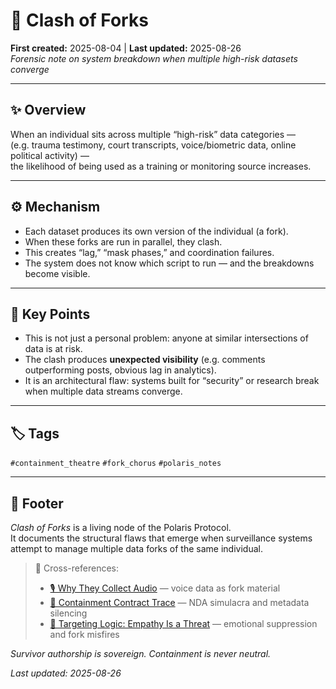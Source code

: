 # 🎻 Clash of Forks  
**First created:** 2025-08-04 | **Last updated:** 2025-08-26  
*Forensic note on system breakdown when multiple high-risk datasets converge*  

---

## ✨ Overview  

When an individual sits across multiple “high-risk” data categories —  
(e.g. trauma testimony, court transcripts, voice/biometric data, online political activity) —  
the likelihood of being used as a training or monitoring source increases.  

---

## ⚙️ Mechanism  

- Each dataset produces its own version of the individual (a fork).  
- When these forks are run in parallel, they clash.  
- This creates “lag,” “mask phases,” and coordination failures.  
- The system does not know which script to run — and the breakdowns become visible.  

---

## 📌 Key Points  

- This is not just a personal problem: anyone at similar intersections of data is at risk.  
- The clash produces **unexpected visibility** (e.g. comments outperforming posts, obvious lag in analytics).  
- It is an architectural flaw: systems built for “security” or research break when multiple data streams converge.  

---

## 🏷️ Tags  

`#containment_theatre` `#fork_chorus` `#polaris_notes`  

---

## 🏮 Footer  

*Clash of Forks* is a living node of the Polaris Protocol.  
It documents the structural flaws that emerge when surveillance systems attempt to manage multiple data forks of the same individual.  

> 📡 Cross-references:  
> - [🎙️ Why They Collect Audio](../Big_Picture_Protocols/🎙️_why_they_collect_audio.md) — voice data as fork material  
> - [🎏 Containment Contract Trace](../Big_Picture_Protocols/🎏_containment_contract_trace.md) — NDA simulacra and metadata silencing  
> - [🧠 Targeting Logic: Empathy Is a Threat](../Big_Picture_Protocols/🧠_targeting_logic_empathy_is_a_threat.md) — emotional suppression and fork misfires  

*Survivor authorship is sovereign. Containment is never neutral.*  

_Last updated: 2025-08-26_  
